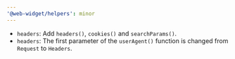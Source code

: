 ```yaml
---
'@web-widget/helpers': minor
---
```


- `headers`: Add `headers()`, `cookies()` and `searchParams()`.
- `headers`: The first parameter of the `userAgent()` function is changed from `Request` to `Headers`.
